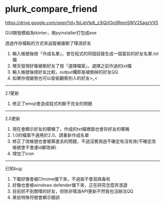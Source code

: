 # plurk_compare_friend
https://drive.google.com/open?id=1bLieVlp8_z3iQrIOo9RpmSWV2SagzVX5

GUI開發模組為tkinter，用pyinstaller打包成exe

透過作存檔點的方式來追蹤被誰刪了噗浪好友

1. 輸入帳號後按「作成名單」，會在程式的同個目錄生成一個當前的好友名單.txt檔
2. 哪天發現好像被刪好友了按「選擇檔案」，選擇之前作過的txt檔
3. 輸入帳號後按好友比較，output欄即是被刪掉的好友QQ
4. 如果你很變態也可以偷偷觀察別人的好友>_<
-----------------
2.1更新
1. 修正了emoji會造成程式判斷不完全的問題

-----------------
2.0更新
1. 現在會顯示好友的暱稱了，作成的txt檔裡面也會存好友的暱稱
2. 1.0的檔案不適用於2.0，請重新作成名單
3. 修正了改帳號也會被算進去的問題，不過沒實測過不確定有沒有效(不確定改帳號會不會連id都改掉)
4. 增加了icon

-----------------
已知bug:

1. 下載好像會被Chrome擋下來，不過我不會寫病毒啦
2. 好像也會被windows defender擋下來，正在研究怎麼弄憑證
3. 目前抓不到關噗的好友，但除非噗浪API更新不然我也沒辦法QQ
4. 某些特殊符號會顯示錯誤
